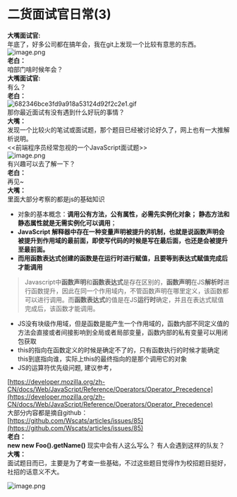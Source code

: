 # 二货面试官日常(3)

**大嘴面试官:**<br />年底了，好多公司都在搞年会，我在git上发现一个比较有意思的东西。<br />![image.png](https://cdn.nlark.com/yuque/0/2020/png/313624/1578270422838-bc2f5066-8344-485b-bbfa-3c1b34bebcea.png#align=left&display=inline&height=285&name=image.png&originHeight=1050&originWidth=1794&size=424113&status=done&style=none&width=487)<br />**老白：**<br />咱部门啥时候年会？<br />**大嘴面试官:**<br />有么？<br />**老白：**<br />![682346bce3fd9a918a53124d92f2c2e1.gif](https://cdn.nlark.com/yuque/0/2020/gif/313624/1578270635891-5dbfe15a-c2ee-4660-9929-b0a8cfa14ceb.gif#align=left&display=inline&height=174&name=682346bce3fd9a918a53124d92f2c2e1.gif&originHeight=253&originWidth=450&size=21224&status=done&style=none&width=306)<br />那你最近面试有没有遇到什么好玩的事情？<br />**大嘴：**<br />发现一个比较火的笔试或面试题，那个题目已经被讨论好久了，网上也有一大推解析说明。<br /><<前端程序员经常忽视的一个JavaScript面试题>><br />![image.png](https://cdn.nlark.com/yuque/0/2020/png/313624/1578270895346-e8c281bc-9c22-414a-8a92-c15ac09ad0ca.png#align=left&display=inline&height=305&name=image.png&originHeight=610&originWidth=664&size=630087&status=done&style=none&width=332)<br />有兴趣可以去了解一下？<br />**老白：**<br />再见~<br />**大嘴：**<br />里面大部分考察的都是js的基础知识

- 对象的基本概念：**调用公有方法，公有属性，必需先实例化对象；** **静态方法和静态属性就是无需实例化可以调用**；
- **JavaScript 解释器中存在一种变量声明被提升的机制，也就是说函数声明会被提升到作用域的最前面，即使写代码的时候是写在最后面，也还是会被提升至最前面。**
- **而用函数表达式创建的函数是在运行时进行赋值，且要等到表达式赋值完成后才能调用**
> Javascript中**函数声明**和**函数表达式**是存在区别的，**函数声明**在JS**解析时**进行函数提升，因此在同一个作用域内，不管函数声明在哪里定义，该函数都可以进行调用。而**函数表达式**的值是在JS**运行时**确定，并且在表达式赋值完成后，该函数才能调用。

- JS没有块级作用域，但是函数是能产生一个作用域的，函数内部不同定义值的方法会直接或者间接影响到全局或者局部变量，函数内部的私有变量可以用闭包获取
- this的指向在函数定义的时候是确定不了的，只有函数执行的时候才能确定this到底指向谁，实际上this的最终指向的是那个调用它的对象
- JS的运算符优先级问题, 建议参考，

[https://developer.mozilla.org/zh-CN/docs/Web/JavaScript/Reference/Operators/Operator_Precedence](https://developer.mozilla.org/zh-CN/docs/Web/JavaScript/Reference/Operators/Operator_Precedence)<br />大部分内容都是摘自github：<br />[https://github.com/Wscats/articles/issues/85](https://github.com/Wscats/articles/issues/85)<br />**老白：**<br /> **new new Foo().getName()** 现实中会有人这么写么？ 有人会遇到这样的队友？<br />**大嘴：**<br />面试题目而已，主要是为了考查一些基础，不过这些题目觉得作为校招题目挺好，社招的话意义不大。

![image.png](https://cdn.nlark.com/yuque/0/2020/png/313624/1578272374858-26a8730e-55b6-4951-82c7-5da161e1d8f6.png#align=left&display=inline&height=138&name=image.png&originHeight=275&originWidth=406&size=78659&status=done&style=none&width=203)
